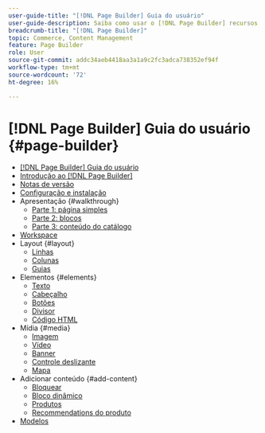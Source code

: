 ```yaml
---
user-guide-title: "[!DNL Page Builder] Guia do usuário"
user-guide-description: Saiba como usar o [!DNL Page Builder] recursos para criar páginas ricas em conteúdo com layouts personalizados que aprimoram sua narrativa visual, impulsionando a participação e a fidelidade do cliente.
breadcrumb-title: "[!DNL Page Builder]"
topic: Commerce, Content Management
feature: Page Builder
role: User
source-git-commit: addc34aeb4418aa3a1a9c2fc3adca738352ef94f
workflow-type: tm+mt
source-wordcount: '72'
ht-degree: 16%

---
```



# [!DNL Page Builder] Guia do usuário {#page-builder}

- [[!DNL Page Builder] Guia do usuário](guide-overview.md)
- [Introdução ao [!DNL Page Builder]](introduction.md)
- [Notas de versão](release-notes.md)
- [Configuração e instalação](setup.md)
- Apresentação {#walkthrough}
   - [Parte 1: página simples](1-simple-page.md)
   - [Parte 2: blocos](2-blocks.md)
   - [Parte 3: conteúdo do catálogo](3-catalog-content.md)
- [Workspace](workspace.md)
- Layout {#layout}
   - [Linhas](row.md)
   - [Colunas](column.md)
   - [Guias](tabs.md)
- Elementos {#elements}
   - [Texto](text.md)
   - [Cabeçalho](heading.md)
   - [Botões](buttons.md)
   - [Divisor](divider.md)
   - [Código HTML](html-code.md)
- Mídia {#media}
   - [Imagem](image.md)
   - [Vídeo](video.md)
   - [Banner](banner.md)
   - [Controle deslizante](slider.md)
   - [Mapa](map.md)
- Adicionar conteúdo {#add-content}
   - [Bloquear](block.md)
   - [Bloco dinâmico](dynamic-block.md)
   - [Produtos](products.md)
   - [Recommendations do produto](recommendations.md)
- [Modelos](templates.md)
